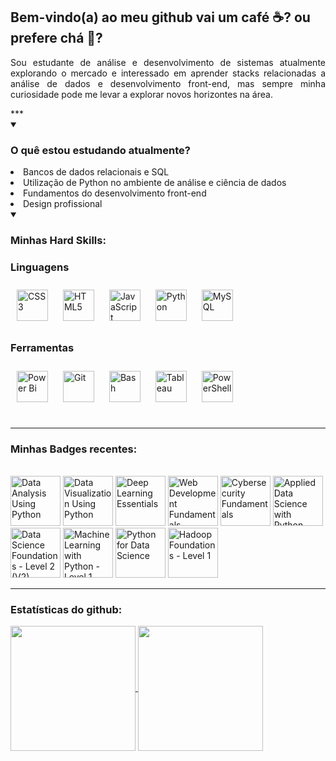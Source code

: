 ## Bem-vindo(a) ao meu github vai um café :coffee:? ou prefere chá :tea:? 

<p style="text-align: justify"> Sou estudante de análise e desenvolvimento de sistemas atualmente explorando o mercado e interessado em aprender stacks relacionadas a análise de dados e desenvolvimento front-end, mas sempre minha curiosidade pode me levar a explorar novos horizontes na área.</p>
***
<details open>
  <summary><h3>O quê estou estudando atualmente?</h3></summary>
    <li> Bancos de dados relacionais e SQL</li>
    <li> Utilização de Python no ambiente de análise e ciência de dados</li>
    <li> Fundamentos do desenvolvimento front-end</li>
    <li> Design profissional</li>
</details>

<details open>
  <summary><h3>Minhas Hard Skills:</h3></summary>

### Linguagens  
<div align="left">  
<a href="https://www.w3schools.com/css/"title="CSS3" target="_blank"><img style="margin: 10px" src="https://profilinator.rishav.dev/skills-assets/css3-original-wordmark.svg" alt="CSS3" height="50" /></a>  
<a href="https://en.wikipedia.org/wiki/HTML5" title="HTML5" target="_blank"><img style="margin: 10px" src="https://profilinator.rishav.dev/skills-assets/html5-original-wordmark.svg" alt="HTML5" height="50" /></a>  
<a href="https://www.javascript.com/" title="Javascript" target="_blank"><img style="margin: 10px" src="https://profilinator.rishav.dev/skills-assets/javascript-original.svg" alt="JavaScript" height="50" /></a>  
<a href="https://www.python.org/" title="Python" target="_blank"><img style="margin: 10px" src="https://profilinator.rishav.dev/skills-assets/python-original.svg" alt="Python" height="50" /></a>  
<a href="https://www.mysql.com/" title="MySQL" target="_blank"><img style="margin: 10px" src="https://profilinator.rishav.dev/skills-assets/mysql-original-wordmark.svg" alt="MySQL" height="50" /></a>  
</div>  

### Ferramentas  
<div align="left">  
<a href="https://powerbi.microsoft.com/en-us/" title="Power BI"target="_blank"><img style="margin: 10px" src="https://profilinator.rishav.dev/skills-assets/powerbi.png" alt="Power Bi" height="50" /></a>  
<a href="https://github.com/" title="Git" target="_blank"><img style="margin: 10px" src="https://profilinator.rishav.dev/skills-assets/git-scm-icon.svg" alt="Git" height="50" /></a>  
<a href="https://www.gnu.org/software/bash/" title="Bash" target="_blank"><img style="margin: 10px" src="https://profilinator.rishav.dev/skills-assets/gnu_bash-icon.svg" alt="Bash" height="50" /></a>  
<a href="https://www.tableau.com/" title="Tableau" target="_blank"><img style="margin: 10px" src="https://profilinator.rishav.dev/skills-assets/tableau.svg" alt="Tableau" height="50" /></a>  
<a href="https://docs.microsoft.com/en-us/powershell/" title="PowerShell" target="_blank"><img style="margin: 10px" src="https://profilinator.rishav.dev/skills-assets/powershell.png" alt="PowerShell" height="50" /></a>  
</div>
</details>  

<br>

---

### Minhas Badges recentes:
<br>
<!--START_SECTION:badges-->
<a href="https://www.credly.com/badges/1cb8c47d-844d-4f6c-8874-d4415abd3304" title="Data Analysis Using Python"><img src="https://images.credly.com/size/80x80/images/f5bb6420-710c-4508-bd1f-df3a9d3fafb0/blob" alt="Data Analysis Using Python" width="80" height="80"></a>
<a href="https://www.credly.com/badges/1e33ed28-6edc-466c-9bfe-772cbdb7e13d" title="Data Visualization Using Python"><img src="https://images.credly.com/size/80x80/images/90baa00c-2d2b-4544-8c11-77c99068728a/blob" alt="Data Visualization Using Python" width="80" height="80"></a>
<a href="https://www.credly.com/badges/504a9e25-2c24-4205-9613-7fc0c2e9bddd" title="Deep Learning Essentials"><img src="https://images.credly.com/size/80x80/images/ef4b79d9-5b12-4d26-b4f2-a8fc22b0351b/blob" alt="Deep Learning Essentials" width="80" height="80"></a>
<a href="https://www.credly.com/badges/a5675937-a15f-4a87-85c3-46a2a4bddfaf" title="Web Development Fundamentals"><img src="https://images.credly.com/size/80x80/images/0c1c6eed-818c-4f78-bfaa-7ea8704c863a/image.png" alt="Web Development Fundamentals" width="80" height="80"></a>
<a href="https://www.credly.com/badges/d396960e-d138-4199-a084-7fcb96c88019" title="Cybersecurity Fundamentals"><img src="https://images.credly.com/size/80x80/images/50b96632-6cbb-40b7-ac0e-b83f49ff7f94/image.png" alt="Cybersecurity Fundamentals" width="80" height="80"></a>
<a href="https://www.credly.com/badges/793eb02c-d447-405c-8471-ee670c313354" title="Applied Data Science with Python - Level 2"><img src="https://images.credly.com/size/80x80/images/90b92982-adc0-4826-afeb-455be8609899/blob" alt="Applied Data Science with Python - Level 2" width="80" height="80"></a>
<a href="https://www.credly.com/badges/422725cc-0dd1-4247-8862-90c6640044d3" title="Data Science Foundations - Level 2 (V2)"><img src="https://images.credly.com/size/80x80/images/2fde0bfe-ca31-4e31-860b-a109eeb86c05/blob" alt="Data Science Foundations - Level 2 (V2)" width="80" height="80"></a>
<a href="https://www.credly.com/badges/9b1bac5f-fbec-41ac-9e49-e822e23a6148" title="Machine Learning with Python - Level 1"><img src="https://images.credly.com/size/80x80/images/ede27d34-ab6b-4eef-8808-f266564df2a2/blob" alt="Machine Learning with Python - Level 1" width="80" height="80"></a>
<a href="https://www.credly.com/badges/a0762cf2-61b4-4941-b126-43ad0761f705" title="Python for Data Science"><img src="https://images.credly.com/size/80x80/images/b40db465-587f-45eb-a854-af8630a630e7/blob" alt="Python for Data Science" width="80" height="80"></a>
<a href="https://www.credly.com/badges/03b28eae-d651-4a66-987c-a3d1126f3843" title="Hadoop Foundations - Level 1"><img src="https://images.credly.com/size/80x80/images/1e55ec7d-b57d-4ecf-92d4-d3b7887977ad/blob" alt="Hadoop Foundations - Level 1" width="80" height="80"></a>
<!--END_SECTION:badges-->

---

### Estatísticas do github:

<a href= "https://github.com/akanaul">
  <img height= 200 align=center src="https://github-readme-stats.vercel.app/api?username=akanaul&show_icons=true&theme=transparent&rank_icon=github">
<a/>

<a href= "https://github.com/akanaul">
  <img height= 200 align=center src="https://github-readme-stats.vercel.app/api/top-langs/?username=akanaul&size_weight=0.5&count_weight=0.5&theme=transparent&layout=compact">
<a/>


